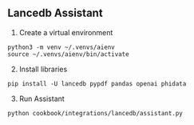 ## Lancedb Assistant

1. Create a virtual environment
```shell
python3 -m venv ~/.venvs/aienv
source ~/.venvs/aienv/bin/activate
```

2. Install libraries
```shell
pip install -U lancedb pypdf pandas openai phidata
```

3. Run Assistant
```shell
python cookbook/integrations/lancedb/assistant.py
```
